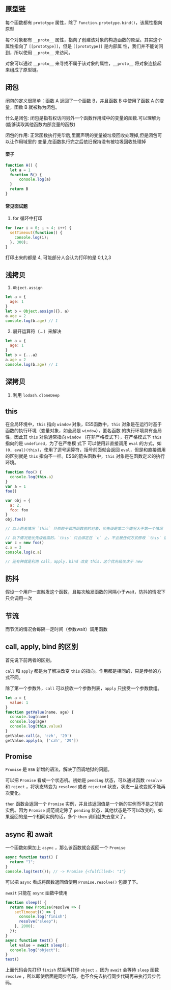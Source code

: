## 原型链

每个函数都有 `prototype` 属性，除了 `Function.prototype.bind()`，该属性指向原型

每个对象都有 `__proto__` 属性，指向了创建该对象的构造函数的原型。其实这个属性指向了 `[[prototype]]`，但是 `[[prototype]]` 是内部属
性，我们并不能访问到，所以使用 `__proto__` 来访问。

对象可以通过 `__proto__` 来寻找不属于该对象的属性，`__proto__` 将对象连接起来组成了原型链。

## 闭包

闭包的定义很简单：函数 A 返回了一个函数 B，并且函数 B 中使用了函数 A 的变量，函数 B 就被称为闭包。

什么是闭包: 闭包是指有权访问另外一个函数作用域中的变量的函数.可以理解为(能够读取其他函数内部变量的函数)

闭包的作用: 正常函数执行完毕后,里面声明的变量被垃圾回收处理掉,但是闭包可以让作用域里的 变量,在函数执行完之后依旧保持没有被垃圾回收处理掉

#### 栗子

```js
function A() {
  let a = 1
  function B() {
      console.log(a)
  }
  return B
}
```

#### 常见面试题

1. for 循环中打印

```js
for (var i = 0; i < 4; i++) {
  setTimeout(function() {
    console.log(i);
  }, 300);
}
```

打印出来的都是 4, 可能部分人会认为打印的是 0,1,2,3

## 浅拷贝

1. `Object.assign`

```js
let a = {
  age: 1
}
let b = Object.assign({}, a)
a.age = 2
console.log(b.age) // 1
```

2. 展开运算符（…）来解决

```js
let a = {
  age: 1
}
let b = {...a}
a.age = 2
console.log(b.age) // 1
```

## 深拷贝

1. 利用 `lodash.cloneDeep`

## this

在全局环境中，`this` 指向 `window` 对象，ES5函数中，`this` 对象是在运行时基于函数的执行环境（变量对象，如全局是 `window`），匿名函数
的执行环境具有全局性，因此其 `this` 对象通常指向 `window` （在非严格模式下），在严格模式下 `this` 指向的是 `undefined`，为了在严格模
式下 可以使用非直接调用 `eval` 的方式，如 `(0, eval)(this)`，使用了逗号运算符，括号前面就会返回 `eval`，但是和直接调用的区别就是 `this`
指向不一样。ES6的箭头函数中，`this` 对象是在函数定义的执行环境。

```js
function foo() {
  console.log(this.a)
}
var a = 1
foo()

var obj = {
  a: 2,
  foo: foo
}
obj.foo()

// 以上两者情况 `this` 只依赖于调用函数前的对象，优先级是第二个情况大于第一个情况

// 以下情况是优先级最高的，`this` 只会绑定在 `c` 上，不会被任何方式修改 `this` 指向
var c = new foo()
c.a = 3
console.log(c.a)

// 还有种就是利用 call，apply，bind 改变 this，这个优先级仅次于 new
```

## 防抖

假设一个用户一直触发这个函数，且每次触发函数的间隔小于wait，防抖的情况下只会调用一次

## 节流

而节流的情况会每隔一定时间（参数wait）调用函数

## call, apply, bind 的区别

首先说下前两者的区别。

`call` 和 `apply` 都是为了解决改变 `this` 的指向。作用都是相同的，只是传参的方式不同。

除了第一个参数外，`call` 可以接收一个参数列表，`apply` 只接受一个参数数组。

```js
let a = {
  value: 1
}
function getValue(name, age) {
  console.log(name)
  console.log(age)
  console.log(this.value)
}
getValue.call(a, 'czh', '29')
getValue.apply(a, ['czh', '29'])
```

## Promise

`Promise` 是 `ES6` 新增的语法，解决了回调地狱的问题。

可以把 `Promise` 看成一个状态机。初始是 `pending` 状态，可以通过函数 `resolve` 和 `reject` ，将状态转变为 `resolved` 或者 `rejected` 状态，状态一旦改变就不能再次变化。

`then` 函数会返回一个 `Promise` 实例，并且该返回值是一个新的实例而不是之前的实例。因为 `Promise` 规范规定除了 `pending` 状态，其他状态是不可以改变的，如果返回的是一个相同实例的话，多个 `then` 调用就失去意义了。

## async 和 await 

一个函数如果加上 `async` ，那么该函数就会返回一个 `Promise`

```js
async function test() {
  return "1";
}
console.log(test()); // -> Promise {<fulfilled>: "1"}
```

可以把 `async` 看成将函数返回值使用 `Promise.resolve()` 包裹了下。

`await` 只能在 `async` 函数中使用

```js
function sleep() {
  return new Promise(resolve => {
    setTimeout(() => {
      console.log('finish')
      resolve("sleep");
    }, 2000);
  });
}
async function test() {
  let value = await sleep();
  console.log("object");
}
test()
```

上面代码会先打印 `finish` 然后再打印 `object` 。因为 `await` 会等待 `sleep` 函数 `resolve` ，所以即使后面是同步代码，也不会先去执行同步代码再来执行异步代码。